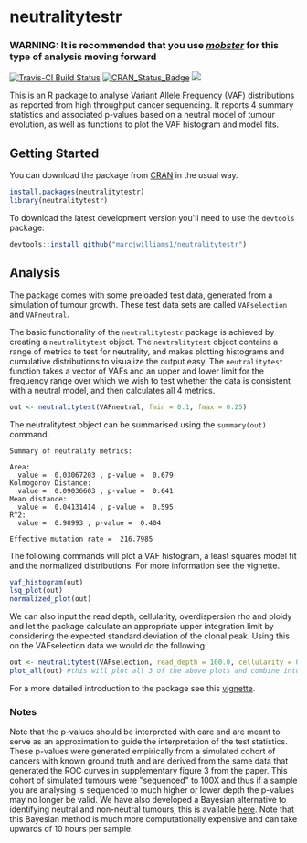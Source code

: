 # neutralitytestr

### WARNING: It is recommended that you use [*mobster*](https://github.com/caravagnalab/mobster) for this type of analysis moving forward

[![Travis-CI Build Status](https://travis-ci.org/marcjwilliams1/neutralitytestr.svg?branch=master)](https://travis-ci.org/marcjwilliams1/neutralitytestr)
[![CRAN_Status_Badge](http://www.r-pkg.org/badges/version/neutralitytestr)](https://cran.r-project.org/package=neutralitytestr)
![](http://cranlogs.r-pkg.org/badges/grand-total/neutralitytestr)

This is an R package to analyse Variant Allele Frequency (VAF) distributions as reported from high throughput cancer sequencing. It reports 4 summary statistics and associated p-values based on a neutral model of tumour evolution, as well as functions to plot the VAF histogram and model fits.

## Getting Started
You can download the package from [CRAN](https://cran.r-project.org/package=neutralitytestr) in the usual way.
``` r
install.packages(neutralitytestr)
library(neutralitytestr)
```


To download the latest development version you'll need to use the ```devtools``` package:
```R
devtools::install_github("marcjwilliams1/neutralitytestr")
```

## Analysis
The package comes with some preloaded test data, generated from a simulation of tumour growth. These test data sets are called ```VAFselection``` and ```VAFneutral```.

The basic functionality of the ```neutralitytestr``` package is achieved by creating a ```neutralitytest``` object. The ```neutralitytest``` object contains a range of metrics to test for neutrality, and makes plotting histograms and cumulative distributions to visualize the output easy. The ```neutralitytest``` function takes a vector of VAFs and an upper and lower limit for the frequency range over which we wish to test whether the data is consistent with a neutral model, and then calculates all 4 metrics.
```R
out <- neutralitytest(VAFneutral, fmin = 0.1, fmax = 0.25)
```

The neutralitytest object can be summarised using the ```summary(out)``` command.
```
Summary of neutrality metrics:

Area:
  value =  0.03067203 , p-value =  0.679
Kolmogorov Distance:
  value =  0.09036603 , p-value =  0.641
Mean distance:
  value =  0.04131414 , p-value =  0.595
R^2:
  value =  0.98993 , p-value =  0.404

Effective mutation rate =  216.7985
```


The following commands will plot a VAF histogram, a least squares model fit and the normalized distributions. For more information see the vignette.

```R
vaf_histogram(out)
lsq_plot(out)
normalized_plot(out)
```

We can also input the read depth, cellularity, overdispersion rho and ploidy and let the package calculate an appropriate upper integration limit by considering the expected standard deviation of the clonal peak. Using this on the VAFselection data we would do the following:

```R
out <- neutralitytest(VAFselection, read_depth = 100.0, cellularity = 0.8, rho = 0.0, ploidy = 2)
plot_all(out) #this will plot all 3 of the above plots and combine into 1 figure.
```

For a more detailed introduction to the package see this [vignette]( https://CRAN.R-project.org/package=neutralitytestr/vignettes/neutraltytestr.html).

### Notes
Note that the p-values should be interpreted with care and are meant to serve as an approximation to guide the interpretation of the test statistics. These p-values were generated empirically from a simulated cohort of cancers with known ground truth and are derived from the same data that generated the ROC curves in supplementary figure 3 from the paper. This cohort of simulated tumours were "sequenced" to 100X and thus if a sample you are analysing is sequenced to much higher or lower depth the p-values may no longer be valid. We have also developed a Bayesian alternative to identifying neutral and non-neutral tumours, this is available [here](https://github.com/marcjwilliams1/SubClonalSelection.jl). Note that this Bayesian method is much more computationally expensive and can take upwards of 10 hours per sample.
